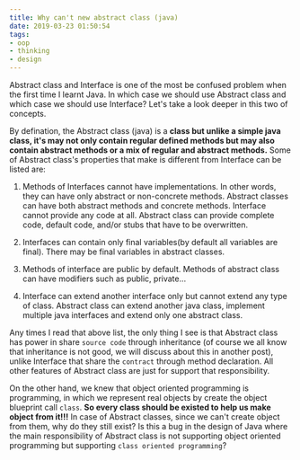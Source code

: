 ```yaml
---
title: Why can't new abstract class (java)
date: 2019-03-23 01:50:54
tags:
- oop
- thinking
- design
---
```


Abstract class and Interface is one of the most be confused problem when the first time I learnt Java. In which case we should use Abstract class and which case we should use Interface? Let's take a look deeper in this two of concepts.

<!-- more -->

By defination, the Abstract class (java) is a __class but unlike a simple java class, it's may not only contain regular defined methods but may also contain abstract methods or a mix of regular and abstract methods.__ Some of Abstract class's properties that make is different from Interface can be listed are:

1. Methods of Interfaces cannot have implementations. In other words, they can have only abstract or non-concrete methods. Abstract classes can have both abstract methods and concrete methods. Interface cannot provide any code at all. Abstract class can provide complete code, default code, and/or stubs that have to be overwritten.

2. Interfaces can contain only final variables(by default all variables are final). There may be final variables in abstract classes.

3. Methods of interface are public by default. Methods of abstract class can have modifiers such as public, private...

4. Interface can extend another interface only but cannot extend any type of class. Abstract class can extend another java class, implement multiple java interfaces and extend only one abstract class.

Any times I read that above list, the only thing I see is that Abstract class has power in share `source code` through inheritance (of course we all know that inheritance is not good, we will discuss about this in another post), unlike Interface that share the `contract` through method declaration. All other features of Abstract class are just for support that responsibility.

On the other hand, we knew that object oriented programming is programming, in which we represent real objects by create the object blueprint call `class`. __So every class should be existed to help us make object from it!!!__ In case of Abstract classes, since we can't create object from them, why do they still exist? Is this a bug in the design of Java where the main responsibility of Abstract class is not supporting object oriented programming but supporting `class oriented programming`?
